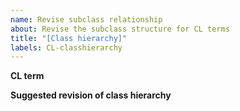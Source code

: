 ```yaml
---
name: Revise subclass relationship
about: Revise the subclass structure for CL terms
title: "[Class hierarchy]"
labels: CL-classhierarchy
---
```


**CL term**


**Suggested revision of class hierarchy**
